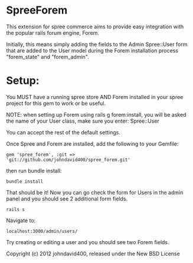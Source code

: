 SpreeForem
==========
This extension for spree commerce aims to provide easy integration with the popular rails forum engine, Forem.

Initially, this means simply adding the fields to the Admin Spree::User form that are added to the User model during the Forem installation process "forem_state" and "forem_admin".

Setup:
======

You MUST have a running spree store AND Forem installed in your spree project for this gem to work or be useful.

NOTE: when setting up Forem using rails g forem:install, you will be asked the name of your User class, make sure you enter:
    Spree::User

You can accept the rest of the default settings.

Once Spree and Forem are installed, add the following to your Gemfile:

    gem 'spree_forem', :git => 'git://github.com/johndavid400/spree_forem.git'

then run bundle install:

    bundle install

That should be it! Now you can go check the form for Users in the admin panel and you should see 2 additional form fields.

    rails s

Navigate to:

    localhost:3000/admin/users/

Try creating or editing a user and you should see two Forem fields.

Copyright (c) 2012 johndavid400, released under the New BSD License
